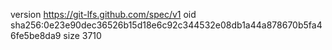 version https://git-lfs.github.com/spec/v1
oid sha256:0e23e90dec36526b15d18e6c92c344532e08db1a44a878670b5fa46fe5be8da9
size 3710

